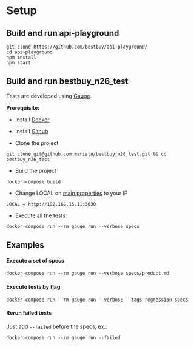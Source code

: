 # Setup


## Build and run api-playground

```
git clone https://github.com/bestbuy/api-playground/
cd api-playground
npm install
npm start
```

## Build and run bestbuy_n26_test

Tests are developed using [Gauge](http://getgauge.io/index.html).

**Prerequisite:**
- Install [Docker](https://docs.docker.com/install/)
- Install [Github](https://github.com)

- Clone the project
```
git clone git@github.com:maristn/bestbuy_n26_test.git && cd bestbuy_n26_test
```

- Build the project
```
docker-compose build
```

- Change LOCAL on [main.properties](https://github.com/maristn/mariana-santana/blob/master/bestbuy_n26_test/env/default/main.properties) to your IP 
```
LOCAL = http://192.168.15.11:3030
```

- Execute all the tests
```
docker-compose run --rm gauge run --verbose specs
```

## Examples

#### Execute a set of specs
```
docker-compose run --rm gauge run --verbose specs/product.md
```

#### Execute tests by flag
```
docker-compose run --rm gauge run --verbose --tags regression specs
```

#### Rerun failed tests
Just add `--failed` before the specs, ex.:
```
docker-compose run --rm gauge run --failed
```
